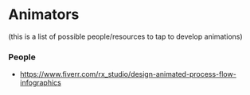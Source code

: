 
Animators
====
(this is a list of possible people/resources to tap to develop animations)    


### People
* https://www.fiverr.com/rx_studio/design-animated-process-flow-infographics

